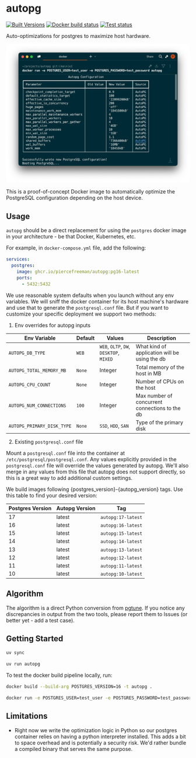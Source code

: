 # autopg

[![Built Versions](https://img.shields.io/badge/autopg:latest-latest-black)](https://github.com/piercefreeman/autopg/pkgs/container/autopg)
[![Docker build status](https://github.com/piercefreeman/autopg/actions/workflows/docker.yml/badge.svg)](https://github.com/piercefreeman/autopg/actions)
[![Test status](https://github.com/piercefreeman/autopg/actions/workflows/test.yml/badge.svg)](https://github.com/piercefreeman/autopg/actions)

Auto-optimizations for postgres to maximize host hardware.

![Terminal](./docs/header.png)

This is a proof-of-concept Docker image to automatically optimize the PostgreSQL configuration depending on the host device.

## Usage

`autopg` should be a direct replacement for using the `postgres` docker image in your architecture - be that Docker, Kubernetes, etc.

For example, in `docker-compose.yml` file, add the following:

```yaml
services:
  postgres:
    image: ghcr.io/piercefreeman/autopg:pg16-latest
    ports:
      - 5432:5432
```

We use reasonable system defaults when you launch without any env variables. We will sniff the docker container for its host machine's hardware and use that to generate the `postgresql.conf` file. But if you want to customize your specific deployment we support two methods:

1. Env overrides for autopg inputs

| Env Variable | Default | Values | Description |
| ------------ | ------- | ------ | ----------- |
| `AUTOPG_DB_TYPE` | `WEB` | `WEB`, `OLTP`, `DW`, `DESKTOP`, `MIXED` | What kind of application will be using the db |
| `AUTOPG_TOTAL_MEMORY_MB` | `None` | Integer | Total memory of the host in MB |
| `AUTOPG_CPU_COUNT` | `None` | Integer | Number of CPUs on the host |
| `AUTOPG_NUM_CONNECTIONS` | `100` | Integer | Max number of concurrent connections to the db |
| `AUTOPG_PRIMARY_DISK_TYPE` | `None` | `SSD`, `HDD`, `SAN` | Type of the primary disk |

2. Existing `postgresql.conf` file

Mount a `postgresql.conf` file into the container at `/etc/postgresql/postgresql.conf`. Any values explicitly provided in the `postgresql.conf` file will override the values generated by autopg. We'll also merge in any values from this file that autopg does not support directly, so this is a great way to add additional custom settings.

We build images following {postgres_version}-{autopg_version} tags. Use this table to find your desired version:

| Postgres Version | Autopg Version | Tag |
| ---------------- | -------------- | --- |
| 17               | latest          | `autopg:17-latest` |
| 16               | latest          | `autopg:16-latest` |
| 15               | latest          | `autopg:15-latest` |
| 14               | latest          | `autopg:14-latest` |
| 13               | latest          | `autopg:13-latest` |
| 12               | latest          | `autopg:12-latest` |
| 11               | latest          | `autopg:11-latest` |
| 10               | latest          | `autopg:10-latest` |

## Algorithm

The algorithm is a direct Python conversion from [pgtune](https://pgtune.leopard.in.ua/). If you notice any discrepancies in output from the two tools, please report them to Issues (or better yet - add a test case).

## Getting Started

```bash
uv sync
```

```bash
uv run autopg
```

To test the docker build pipeline locally, run:

```bash
docker build --build-arg POSTGRES_VERSION=16 -t autopg .
```

```bash
docker run -e POSTGRES_USER=test_user -e POSTGRES_PASSWORD=test_password autopg
```

## Limitations

- Right now we write the optimization logic in Python so our postgres container relies on having a python interpreter installed. This adds a bit to space overhead and is potentially a security risk. We'd rather bundle a compiled binary that serves the same purpose.
